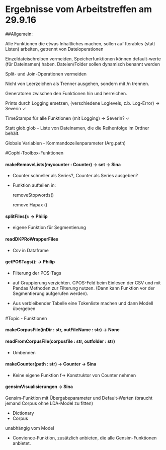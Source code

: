 # Ergebnisse vom Arbeitstreffen am 29.9.16

##﻿Allgemein:


Alle Funktionen die etwas Inhaltliches machen, sollen auf Iterables (statt Listen) arbeiten, getrennt von Dateioperationen

Einzeldateischreiben vermeiden, Speicherfunktionen können default-werte (für Dateinamen) haben. Dateien/Folder sollen dynamisch benannt werden  

Split- und Join-Operationen vermeiden

Nicht von Leerzeichen als Trenner ausgehen, sondern mit /n trennen.

Generatoren zwischen den Funktionen hin und herreichen.

Prints durch Logging ersetzen,  (verschiedene Loglevels, z.b. Log-Error) → Severin ✓

TimeStamps für alle Funktionen (mit Logging) → Severin? ✓

Statt glob.glob – Liste von Dateinamen, die die Reihenfolge im Ordner behält.

Globale Variablen - Kommandozeilenparameter (Arg.path)


#Cophi-Toolbox-Funktionen


#### makeRemoveLists(mycounter : Counter) -> set -> Sina

- Counter schneller als Series?, Counter als Series ausgeben?

- Funktion aufteilen in:

	removeStopwords()

	remove Hapax ()

#### splitFiles(): -> Philip

- eigene Funktion für Segmentierung

#### readDKPRoWrapperFiles 

- Csv in Dataframe


#### getPOSTags(): -> Philip

- Filterung der POS-Tags 

- auf Gruppierung verzichten. CPOS-Feld beim Einlesen der CSV und mit Pandas Methoden zur Filterung nutzen. (Dann kann Funktion vor der Segmentierung aufgerufen werden).

- Aus verbleibender Tabelle eine Tokenliste machen und dann Modell übergeben



#Topic - Funktionen


#### makeCorpusFile(inDir : str,  outFileName : str) -> None


#### readFromCorpusFile(corpusfile : str, outfolder : str)


- Umbennen


#### makeCounter(path : str) -> Counter -> Sina

	
- Keine eigene Funktion f-> Konstruktor von Counter nehmen


#### gensimVisualisierungen → Sina


Gensim-Funktion mit Übergabeparameter und Default-Werten (braucht jemand Corpus ohne LDA-Model zu fitten)

- Dictionary
- Corpus

unabhängig vom Model

- Convience-Funktion, zusätzlich anbieten, die alle Gensim-Funktionen anbietet.






